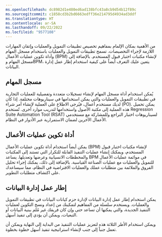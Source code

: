 ```yaml
---
ms.openlocfilehash: dc8982d1e480ed6ad138bfc43a8cb9d54b12f89c
ms.sourcegitcommit: c1858cd3b2bd6663edff36e214795d4934ad3ddf
ms.translationtype: HT
ms.contentlocale: ar-SA
ms.lasthandoff: 09/22/2022
ms.locfileid: "9577108"
---
```

من الأهمية بمكان الإلمام بمفاهيم تخصيص تطبيقات التمويل والعمليات وإتقان المهارات اللازمة لإجراء التخصيصات. تسمح تطبيقات التمويل والعمليات باستخدام مسجل المهام وأداة تكوين عمليات الأعمال (BPM) لإنشاء مكتبات اختبار قبول المستخدم. بالإضافة إلى مسجل المهام وBPM، يتعين عليك التعرف أيضاً على كيفية استخدام إطار عمل إدارة البيانات.

## <a name="task-recorder"></a>مسجل المهام

يُمكن استخدام أداة مسجل المهام لإنشاء تسجيلات متعددة وتفصيلية للعمليات التجارية في تطبيقات التمويل والعمليات والتي يمكن استخدامها في سيناريوهات مختلفة. إذا كان لديك مستخدم أعمال، فيُرجى الاطلاع على العملية لإنشاء أمر شراء (PO). يمكن تحميل هذه العملية إلى مكتبة الأصول واستخدامها لتدريب موارد أخرى. تُستخدم Regression Suite Automation Tool (RSAT) لسيناريوهات اختبار التراجع وللمشاركة مع مستخدمي الأعمال الآخرين لضمان الاستمرارية عبر الأدوار في النظام.

## <a name="business-process-modeler"></a>أداة تكوين عمليات الأعمال 


يمكن أيضاً استخدام أداة تكوين عمليات الأعمال (BPM) لإنشاء مكتبات اختبار قبول المستخدم، ويمكنك إنشاء عمليات التنفيذ القابلة للتكرار التي تستند إلى المكتبات والمخططات الانسيابية وعرضها وتعديلها. يساعد BPM في موائمة عمليات الأعمال للتمويل والعمليات مع عمليات الصناعة القياسية. بالإضافة إلى ذلك، يمكنك إجراء تحليل الفروق والملائمة بين متطلبات عملك والعمليات الافتراضية في النظام، مما سيساعدك على اكتشاف متطلبات التطوير.

## <a name="data-management-framework"></a>إطار عمل إدارة البيانات

يمكن استخدام إطار عمل إدارة البيانات لإدارة حزم كيانات البيانات في تطبيقات التمويل والعمليات. ويستخدم سلسلة من المفاهيم لتمكينك من إعداد ونسخ التكوين لعمليات التنفيذ الجديدة، والتي يمكنها أن تساعد حتى وإن كان فريقك غير مُلم ببنية البيانات أو التبعيات، ويمكن أن يؤدي إلى تنفيذ أسهل.

ويمكن استخدام الأطر الثلاثة هذه لتعزيز عمليات التنفيذ من البداية إلى النهاية ويمكن أن تعمل جنباً إلى جنب لإنشاء استراتيجية تنفيذ أسهل خطوة بخطوة.
 